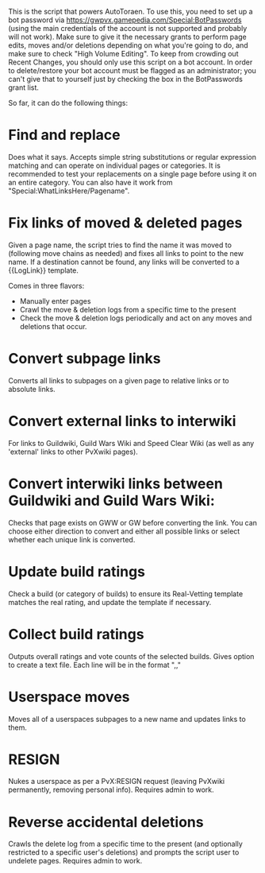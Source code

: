 This is the script that powers AutoToraen. To use this, you need to set up a bot password via https://gwpvx.gamepedia.com/Special:BotPasswords (using the main credentials of the account is not supported and probably will not work). Make sure to give it the necessary grants to perform page edits, moves and/or deletions depending on what you're going to do, and make sure to check "High Volume Editing". To keep from crowding out Recent Changes, you should only use this script on a bot account. In order to delete/restore your bot account must be flagged as an administrator; you can't give that to yourself just by checking the box in the BotPasswords grant list. 

So far, it can do the following things:

# Find and replace
Does what it says. Accepts simple string substitutions or regular expression matching and can operate on individual pages or categories. It is recommended to test your replacements on a single page before using it on an entire category. You can also have it work from "Special:WhatLinksHere/Pagename".

# Fix links of moved & deleted pages
Given a page name, the script tries to find the name it was moved to (following move chains as needed) and fixes all links to point to the new name. If a destination cannot be found, any links will be converted to a {{LogLink}} template.

Comes in three flavors:
* Manually enter pages
* Crawl the move & deletion logs from a specific time to the present
* Check the move & deletion logs periodically and act on any moves and deletions that occur.

# Convert subpage links
Converts all links to subpages on a given page to relative links or to absolute links.

# Convert external links to interwiki
For links to Guildwiki, Guild Wars Wiki and Speed Clear Wiki (as well as any 'external' links to other PvXwiki pages).

# Convert interwiki links between Guildwiki and Guild Wars Wiki:
Checks that page exists on GWW or GW before converting the link. You can choose either direction to convert and either all possible links or select whether each unique link is converted.

# Update build ratings
Check a build (or category of builds) to ensure its Real-Vetting template matches the real rating, and update the template if necessary.

# Collect build ratings
Outputs overall ratings and vote counts of the selected builds. Gives option to create a text file. Each line will be in the format "<build name>,<rating>,<vote count>"

# Userspace moves
Moves all of a userspaces subpages to a new name and updates links to them.

# RESIGN
Nukes a userspace as per a PvX:RESIGN request (leaving PvXwiki permanently, removing personal info). Requires admin to work.

# Reverse accidental deletions
Crawls the delete log from a specific time to the present (and optionally restricted to a specific user's deletions) and prompts the script user to undelete pages. Requires admin to work.